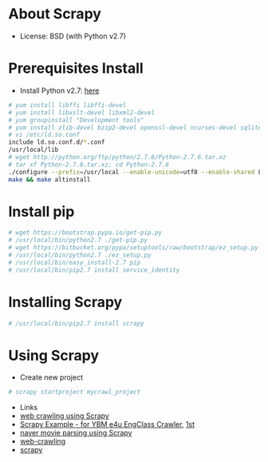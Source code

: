 # About Scrapy
* License: BSD (with Python v2.7)

# Prerequisites Install
* Install Python v2.7: [here](http://toomuchdata.com/2014/02/16/how-to-install-python-on-centos/)
```sh
# yum install libffi libffi-devel
# yum install libxslt-devel libxml2-devel
# yum groupinstall "Development tools"
# yum install zlib-devel bzip2-devel openssl-devel ncurses-devel sqlite-devel readline-devel tk-devel gdbm-devel db4-devel libpcap-devel xz-devel
# vi /etc/ld.so.conf
include ld.so.conf.d/*.conf
/usr/local/lib
# wget http://python.org/ftp/python/2.7.6/Python-2.7.6.tar.xz
# tar xf Python-2.7.6.tar.xz; cd Python-2.7.6
./configure --prefix=/usr/local --enable-unicode=utf8 --enable-shared LDFLAGS="-Wl,-rpath /usr/local/lib"
make && make altinstall
```
# Install pip
```sh
# wget https://bootstrap.pypa.io/get-pip.py
# /usr/local/bin/python2.7 ./get-pip.py
# wget https://bitbucket.org/pypa/setuptools/raw/bootstrap/ez_setup.py
# /usr/local/bin/python2.7 ./ez_setup.py
# /usr/local/bin/easy_install-2.7 pip
# /usr/local/bin/pip2.7 install service_identity
```

# Installing Scrapy
```sh
# /usr/local/bin/pip2.7 install scrapy
```

# Using Scrapy
* Create new project
```sh
# scrapy startproject mycrawl_project
```
* Links
 * [web crawling using Scrapy](http://blog.dokenzy.com/archives/812)
 * [Scrapy Example - for YBM e4u EngClass Crawler](https://github.com/dokenzy/ybme4u/), [1st](http://blog.dokenzy.com/archives/860)
 * [naver movie parsing using Scrapy](http://carpedm20.blogspot.com/2013/12/python-scrapy.html)
 * [web-crawling](http://workplace.keizie.net/done/web-crawling)
 * [scrapy](http://semicolok.blogspot.com/2013/09/python-scrapy-crawling.html)
